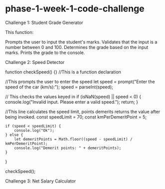 # phase-1-week-1-code-challenge

Challenge 1: Student Grade Generator

This function:

Prompts the user to input the student's marks.
Validates that the input is a number between 0 and 100.
Determines the grade based on the input marks.
Prints the grade to the console.

Challenge 2: Speed Detector


function checkSpeed() {} //This is a function declaration

//This prompts the user to enter the speed
let speed = prompt("Enter the speed of the car (km/s):");
speed = parseInt(speed); 

// This checks the values  keyed in
if (isNaN(speed) || speed < 0) {
    console.log("Invalid input. Please enter a valid speed.");
    return;
}

//This line calculates the speed limit, points demerits returns the value after being invoked.
const speedLimit = 70;
    const kmPerDemeritPoint = 5;

    if (speed < speedLimit) {
        console.log("Ok");
    } else {
        let demeritPoints = Math.floor((speed - speedLimit) / kmPerDemeritPoint);
        console.log("Demerit points: " + demeritPoints);
    }
}

checkSpeed();


Challenge 3: Net Salary Calculator 


